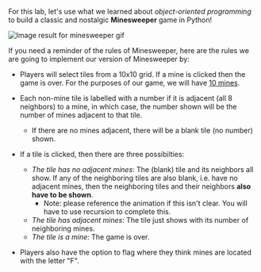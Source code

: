 <!--title={Introduction}-->

<!--badge={Creative Thinker:10}-->

<!--concepts={using_objects.mdx}-->

For this lab, let's use what we learned about *object-oriented programming* to build a classic and nostalgic **Minesweeper** game in Python!  

![Image result for minesweeper gif](https://prometheanresearch.com/wp-content/uploads/2019/08/Minesweeper.gif)

If you need a reminder of the rules of Minesweeper, here are the rules we are going to implement our version of Minesweeper by:

* Players will select tiles from a 10x10 grid. If a mine is clicked then the game is over. For the purposes of our game, we will have <u>10 mines</u>.

* Each non-mine tile is labelled with a number if it is adjacent (all 8 neighbors) to a mine, in which case, the number shown will be the number of mines adjacent to that tile.

  * If there are no mines adjacent, there will be a blank tile (no number) shown.

* If a tile is clicked, then there are three possibilties:

  * *The tile has no adjacent mines*: The (blank) tile and its neighbors all show. If any of the neighboring tiles are also blank, i.e. have no adjacent mines, then the neighboring tiles and their neighbors **also have to be shown**. 
    * Note: please reference the animation if this isn't clear. You will have to use recursion to complete this.
  * *The tile has adjacent mines*: The tile just shows with its number of neighboring mines.
  * *The tile is a mine*: The game is over.

* Players also have the option to flag where they think mines are located with the letter "F". 

  




